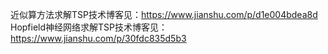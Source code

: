 近似算方法求解TSP技术博客见：https://www.jianshu.com/p/d1e004bdea8d 
<br>
Hopfield神经网络求解TSP技术博客见：https://www.jianshu.com/p/30fdc835d5b3
